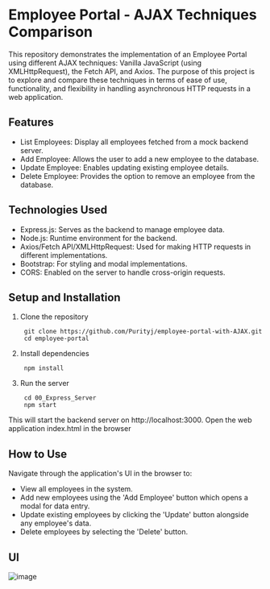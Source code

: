 # Employee Portal - AJAX Techniques Comparison
This repository demonstrates the implementation of an Employee Portal using different AJAX techniques: Vanilla JavaScript (using XMLHttpRequest), the Fetch API, and Axios. The purpose of this project is to explore and compare these techniques in terms of ease of use, functionality, and flexibility in handling asynchronous HTTP requests in a web application.

## Features

- List Employees: Display all employees fetched from a mock backend server.
- Add Employee: Allows the user to add a new employee to the database.
- Update Employee: Enables updating existing employee details.
- Delete Employee: Provides the option to remove an employee from the database.

## Technologies Used
- Express.js: Serves as the backend to manage employee data.
- Node.js: Runtime environment for the backend.
- Axios/Fetch API/XMLHttpRequest: Used for making HTTP requests in different implementations.
- Bootstrap: For styling and modal implementations.
- CORS: Enabled on the server to handle cross-origin requests.

## Setup and Installation
1. Clone the repository

        git clone https://github.com/Purityj/employee-portal-with-AJAX.git
        cd employee-portal

3. Install dependencies

        npm install
4. Run the server
   
        cd 00_Express_Server
        npm start

This will start the backend server on http://localhost:3000.
Open the web application index.html in the browser

## How to Use

Navigate through the application's UI in the browser to:

- View all employees in the system.
- Add new employees using the 'Add Employee' button which opens a modal for data entry.
- Update existing employees by clicking the 'Update' button alongside any employee's data.
- Delete employees by selecting the 'Delete' button.

## UI
![image](https://github.com/Purityj/employee-portal-with-AJAX/assets/74033379/6cb4288b-7a64-44a4-acf7-ec7f9c9fda9d)

